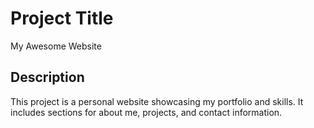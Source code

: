 # Project Title
My Awesome Website

## Description
This project is a personal website showcasing my portfolio and skills. It includes sections for about me, projects, and contact information.